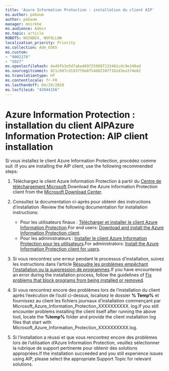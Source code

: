 ```yaml
---
title: 'Azure Information Protection : installation du client AIP'
ms.author: pebaum
author: pebaum
manager: mnirkhe
ms.audience: Admin
ms.topic: article
ROBOTS: NOINDEX, NOFOLLOW
localization_priority: Priority
ms.collection: Adm_O365
ms.custom:
- "9002278"
- "5027"
ms.openlocfilehash: da49fb3e5d7a6a4697259897133461cdc9e340ad
ms.sourcegitcommit: 821c0d7cd1937f0a8f54d0210f71b1d3ea374e82
ms.translationtype: HT
ms.contentlocale: fr-FR
ms.lasthandoff: 04/29/2020
ms.locfileid: "43944156"
---
```

# <a name="azure-information-protection-aip-client-installation"></a><span data-ttu-id="e9ab7-102">Azure Information Protection : installation du client AIP</span><span class="sxs-lookup"><span data-stu-id="e9ab7-102">Azure Information Protection: AIP client installation</span></span>

<span data-ttu-id="e9ab7-103">Si vous installez le client Azure Information Protection, procédez comme suit :</span><span class="sxs-lookup"><span data-stu-id="e9ab7-103">If you are installing the AIP client, use the following recommended steps:</span></span>

1. <span data-ttu-id="e9ab7-104">Téléchargez le client Azure Information Protection à partir du [Centre de téléchargement Microsoft](https://www.microsoft.com/download/details.aspx?id=53018).</span><span class="sxs-lookup"><span data-stu-id="e9ab7-104">Download the Azure Information Protection client from the [Microsoft Download Center](https://www.microsoft.com/download/details.aspx?id=53018).</span></span>

2. <span data-ttu-id="e9ab7-105">Consultez la documentation ci-après pour obtenir des instructions d’installation :</span><span class="sxs-lookup"><span data-stu-id="e9ab7-105">Review the following documentation for installation instructions:</span></span>

    - <span data-ttu-id="e9ab7-106">Pour les utilisateurs finaux : [Télécharger et installer le client Azure Information Protection](https://docs.microsoft.com/azure/information-protection/rms-client/install-client-app).</span><span class="sxs-lookup"><span data-stu-id="e9ab7-106">For end users: [Download and install the Azure Information Protection client](https://docs.microsoft.com/azure/information-protection/rms-client/install-client-app).</span></span>
    - <span data-ttu-id="e9ab7-107">Pour les administrateurs : [Installer le client Azure Information Protection pour les utilisateurs](https://docs.microsoft.com/azure/information-protection/rms-client/client-admin-guide-install).</span><span class="sxs-lookup"><span data-stu-id="e9ab7-107">For administrators: [Install the Azure Information Protection client for users](https://docs.microsoft.com/azure/information-protection/rms-client/client-admin-guide-install).</span></span>

3. <span data-ttu-id="e9ab7-108">Si vous rencontrez une erreur pendant le processus d’installation, suivez les instructions dans l’article [Résoudre les problèmes empêchant l’installation ou la suppression de programmes](https://support.microsoft.com/help/17588/windows-fix-problems-that-block-programs-being-installed-or-removed).</span><span class="sxs-lookup"><span data-stu-id="e9ab7-108">If you have encountered an error during the installation process, follow the guidelines of [Fix problems that block programs from being installed or removed](https://support.microsoft.com/help/17588/windows-fix-problems-that-block-programs-being-installed-or-removed).</span></span>

4. <span data-ttu-id="e9ab7-109">Si vous rencontrez encore des problèmes lors de l’installation du client après l’exécution de l’outil ci-dessus, localisez le dossier **% Temp%** et fournissez au client les fichiers journaux d’installation commençant par Microsoft_Azure_Information_Protection_XXXXXXXXXX. log.</span><span class="sxs-lookup"><span data-stu-id="e9ab7-109">If you still encounter problems installing the client itself after running the above tool, locate the **%temp%** folder and provide the client installation log files that start with Microsoft_Azure_Information_Protection_XXXXXXXXXX.log.</span></span>

5. <span data-ttu-id="e9ab7-110">Si l’installation a réussi et que vous rencontrez encore des problèmes lors de l’utilisation d’Azure Information Protection, veuillez sélectionner la rubrique de support pertinente pour obtenir des solutions appropriées.</span><span class="sxs-lookup"><span data-stu-id="e9ab7-110">If the installation succeeded and you still experience issues using AIP, please select the appropriate Support Topic for relevant solutions.</span></span>
